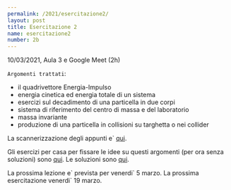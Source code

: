 ```yaml
---
permalink: /2021/esercitazione2/
layout: post
title: Esercitazione 2
name: esercitazione2
number: 2b
---
```


10/03/2021, Aula 3 e Google Meet (2h)

`Argomenti trattati`:
  * il quadrivettore Energia-Impulso
  * energia cinetica ed energia totale di un sistema
  * esercizi sul decadimento di una particella in due corpi
  * sistema di riferimento del centro di massa e del laboratorio
  * massa invariante
  * produzione di una particella in collisioni su targhetta o nei collider

La scannerizzazione degli appunti e\` [qui](https://cernbox.cern.ch/index.php/s/RcInryRHZdZmR1a/download).

Gli esercizi per casa per fissare le idee su questi argomenti (per ora
senza soluzioni) sono [qui](https://cernbox.cern.ch/index.php/s/XlnWMMaUCm3a0Ea/download). Le
soluzioni sono [qui](https://cernbox.cern.ch/index.php/s/rqRjUpcHfwwkfMy/download).

La prossima lezione e\` prevista per venerdi\` 5 marzo. La prossima esercitazione venerdi\` 19 marzo.



